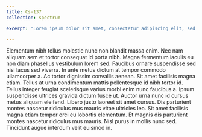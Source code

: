```yaml
---
title: Cs-137
collection: spectrum

excerpt: "Lorem ipsum dolor sit amet, consectetur adipiscing elit, sed do eiusmod tempor incididunt ut labore et dolore magna aliqua. Sed cras ornare arcu dui. Feugiat in ante metus dictum at tempor commodo. Purus sit amet volutpat consequat. Risus quis varius quam quisque id diam."

---
```


Elementum nibh tellus molestie nunc non blandit massa enim. Nec nam aliquam sem et tortor consequat id porta nibh. Magna fermentum iaculis eu non diam phasellus vestibulum lorem sed. Faucibus ornare suspendisse sed nisi lacus sed viverra. In ante metus dictum at tempor commodo ullamcorper a. Ac tortor dignissim convallis aenean. Sit amet facilisis magna etiam. Tellus at urna condimentum mattis pellentesque id nibh tortor id. Tellus integer feugiat scelerisque varius morbi enim nunc faucibus a. Ipsum suspendisse ultrices gravida dictum fusce ut. Auctor urna nunc id cursus metus aliquam eleifend. Libero justo laoreet sit amet cursus. Dis parturient montes nascetur ridiculus mus mauris vitae ultricies leo. Sit amet facilisis magna etiam tempor orci eu lobortis elementum. Et magnis dis parturient montes nascetur ridiculus mus mauris. Nisl purus in mollis nunc sed. Tincidunt augue interdum velit euismod in.
